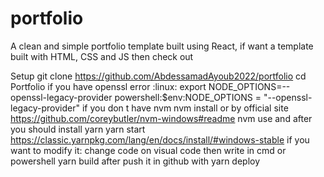 # portfolio

A clean and simple portfolio template built using React, if want a template built with HTML, CSS and JS then check out

Setup
git clone https://github.com/AbdessamadAyoub2022/portfolio 
cd Portfolio
if you have openssl error :linux:
export NODE_OPTIONS=--openssl-legacy-provider
powershell:$env:NODE_OPTIONS = "--openssl-legacy-provider"
if you don t have nvm 
nvm install or by official site
 https://github.com/coreybutler/nvm-windows#readme
nvm use 
and after you should 
install yarn 
yarn start
https://classic.yarnpkg.com/lang/en/docs/install/#windows-stable
if you want to modify it:
change code on visual code then 
write in cmd or powershell
yarn build 
after push it in github with 
yarn deploy